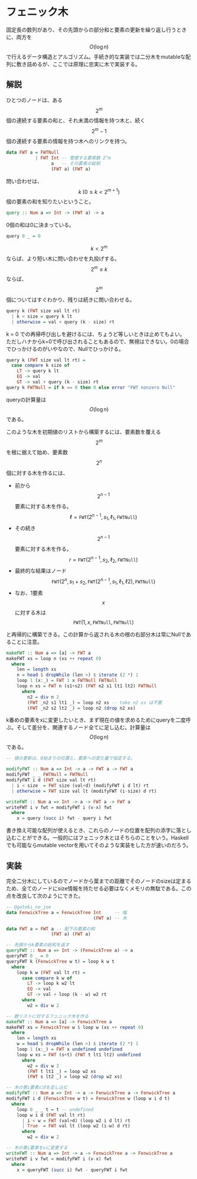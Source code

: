 # フェニック木

固定長の数列があり、その先頭からの部分和と要素の更新を繰り返し行うときに、両方を$$O(\log n)$$で行えるデータ構造とアルゴリズム。手続き的な実装では二分木をmutableな配列に敷き詰めるが、ここでは原理に忠実に木で実装する。

## 解説

ひとつのノードは、ある$$2^m$$個の連続する要素の和と、それ未満の情報を持つ木と、続く$$2^m-1$$個の連続する要素の情報を持つ木へのリンクを持つ。

```haskell
data FWT a = FWTNull
           | FWT Int -- 管理する要素数 2^m
                 a   -- その要素の総和
                 (FWT a) (FWT a)
```

問い合わせは、$$k \; (0 \leq k < 2^{m+1})$$個の要素の和を知りたいということ。

```haskell
query :: Num a => Int -> (FWT a) -> a
```

0個の和は0に決まっている。

```haskell
query 0 _ = 0
```

$$k < 2^m$$ならば、より短い木に問い合わせを丸投げする。  
$$2^m \le k$$ならば、$$2^m$$個についてはすぐわかり、残りは続きに問い合わせる。

```haskell
query k (FWT size val lt rt)
  | k < size = query k lt
  | otherwise = val + query (k - size) rt
```

k = 0 での再帰呼び出しを避けるには、ちょうど等しいときは止めてもよい。  
ただしハナからk=0で呼び出されることもあるので、無視はできない。0の場合でひっかけるのがいやなので、Nullでひっかける。

```haskell
query k (FWT size val lt rt) =
  case compare k size of
    LT -> query k lt
    EQ -> val
    GT -> val + query (k - size) rt
query k FWTNull = if k == 0 then 0 else error "FWT nonzero Null"
```

queryの計算量は$$O(\log n)$$である。

このような木を初期値のリストから構築するには、要素数を覆える$$2^m$$を根に据えて始め、要素数$$2^n$$個に対する木を作るには、

* 前から$$2^{n-1}$$要素に対する木を作る。$$\ell = \texttt{FWT}(2^{n-1},s_1,\ell_1,\texttt{FWTNull})$$
* その続き$$2^{n-1}$$要素に対する木を作る。$$r = \texttt{FWT}(2^{n-1},s_2,\ell_2,\texttt{FWTNull})$$
* 最終的な結果はノード$$\texttt{FWT}(2^n,s_1+s_2, \texttt{FWT}(2^{n-1},s_1,\ell_1,\ell2), \texttt{FWTNull})$$
* なお、1要素$$x$$に対する木は$$\texttt{FWT}(1,x,\texttt{FWTNull},\texttt{FWTNull})$$

と再帰的に構築できる。この計算から返される木の根の右部分木は常にNullであることに注意。

```haskell
makeFWT :: Num a => [a] -> FWT a
makeFWT xs = loop n (xs ++ repeat 0)
  where
    len = length xs
    n = head $ dropWhile (len >) $ iterate (2 *) 1
    loop 1 (x:_) = FWT 1 x FWTNull FWTNull
    loop n xs = FWT n (s1+s2) (FWT n2 s1 lt1 lt2) FWTNull
      where
        n2 = div n 2
        (FWT _n2 s1 lt1 _) = loop n2 xs -- take n2 xs は不要
        (FWT _n2 s2 lt2 _) = loop n2 (drop n2 xs)
```

k番めの要素をxに変更したいとき、まず現在の値を求めるためにqueryを二度呼ぶ。そして差分を、関連するノード全てに足し込む。計算量は$$O(\log n)$$である。

```haskell
-- 値の更新は、0始まりの位置と、要素への変化量で指定する。

modifyFWT :: Num a => Int -> a -> FWT a -> FWT a
modifyFWT _ _ FWTNull = FWTNull
modifyFWT i d (FWT size val lt rt)
  | i < size  = FWT size (val+d) (modifyFWT i d lt) rt
  | otherwise = FWT size val lt (modifyFWT (i-size) d rt)

writeFWT :: Num a => Int -> a -> FWT a -> FWT a
writeFWT i v fwt = modifyFWT i (v-x) fwt
  where
    x = query (succ i) fwt - query i fwt
```

書き換え可能な配列が使えるとき、これらのノードの位置を配列の添字に落とし込むことができる。一般的にはフェニック木とはそちらのことをいう。Haskellでも可能ならmutable vectorを用いてそのような実装をした方が速いのだろう。

## 実装

完全二分木にしているのでノードから葉までの距離でそのノードのsizeは定まるため、全てのノードにsize情報を持たせる必要はなくメモリの無駄である。この点を改良して次のようにできた。

```haskell
-- @gotoki_no_joe
data FenwickTree a = FenwickTree Int     -- 幅
                                 (FWT a) -- 木

data FWT a = FWT a -- 配下の要素の和
                 (FWT a) (FWT a)

-- 先頭からk要素の総和を返す
queryFWT :: Num a => Int -> (FenwickTree a) -> a
queryFWT 0 _ = 0
queryFWT k (FenwickTree w t) = loop k w t
  where
    loop k w (FWT val lt rt) =
      case compare k w of
        LT -> loop k w2 lt
        EQ -> val
        GT -> val + loop (k - w) w2 rt
      where
        w2 = div w 2

-- 数リストに対するフェニック木を作る
makeFWT :: Num a => [a] -> FenwickTree a
makeFWT xs = FenwickTree w $ loop w (xs ++ repeat 0)
  where
    len = length xs
    w = head $ dropWhile (len >) $ iterate (2 *) 1
    loop 1 (x:_) = FWT x undefined undefined
    loop w xs = FWT (s+t) (FWT t lt1 lt2) undefined
      where
        w2 = div w 2
        (FWT t lt1 _) = loop w2 xs
        (FWT s lt2 _) = loop w2 (drop w2 xs)

-- 木の第i要素にdを足し込む
modifyFWT :: Num a => Int -> a -> FenwickTree a -> FenwickTree a
modifyFWT i d (FenwickTree w t) = FenwickTree w (loop w i d t)
  where
    loop 0 _ _ t = t -- undefined
    loop w i d (FWT val lt rt)
      | i < w = FWT (val+d) (loop w2 i d lt) rt
      | True  = FWT val lt (loop w2 (i-w) d rt)
      where
        w2 = div w 2

-- 木の第i要素をvに変更する
writeFWT :: Num a => Int -> a -> FenwickTree a -> FenwickTree a
writeFWT i v fwt = modifyFWT i (v-x) fwt
  where
    x = queryFWT (succ i) fwt - queryFWT i fwt
```

